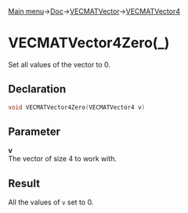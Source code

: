 [Main menu](../../../../Readme.md)->[Doc](../../../VECMATKit.md)->[VECMATVector](../../VECMATVector.md)->[VECMATVector4](../../VECMATVector4.md)

# VECMATVector4Zero(_)
Set all values of the vector to 0.

## **Declaration**
```C
void VECMATVector4Zero(VECMATVector4 v)
```


## **Parameter**
**v**\
The vector of size 4 to work with.

## **Result**
All the values of `v` set to 0.
